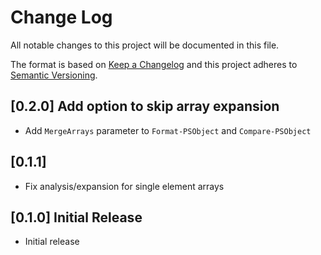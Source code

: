 # Change Log

All notable changes to this project will be documented in this file.

The format is based on [Keep a Changelog](http://keepachangelog.com/)
and this project adheres to [Semantic Versioning](http://semver.org/).

## [0.2.0] Add option to skip array expansion

- Add `MergeArrays` parameter to `Format-PSObject` and `Compare-PSObject`

## [0.1.1]

- Fix analysis/expansion for single element arrays

## [0.1.0] Initial Release

- Initial release
